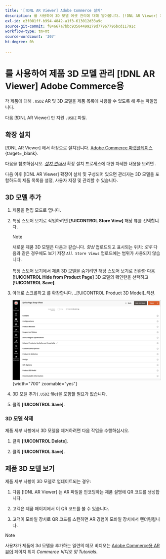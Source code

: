 ```yaml
---
title: '[!DNL AR Viewer] Adobe Commerce 설치'
description: 를 사용하여 3D 모델 에셋 관리에 대해 알아봅니다. [!DNL AR Viewer] 제품 목록 확장명.
exl-id: e3f081ff-b994-4842-a1f3-613012d33a9c
source-git-commit: f84667a7bbc93504499279d77967796bcd11791c
workflow-type: tm+mt
source-wordcount: '307'
ht-degree: 0%

---
```


# 를 사용하여 제품 3D 모델 관리 [!DNL AR Viewer] Adobe Commerce용

각 제품에 대해 `.USDZ` AR 및 3D 모델을 제품 목록에 사용할 수 있도록 해 주는 파일입니다.

다음 [!DNL AR Viewer] 만 지원 `.USDZ` 파일.

## 확장 설치

[!DNL AR Viewer] 에서 확장으로 설치됩니다. [Adobe Commerce 마켓플레이스](https://commercemarketplace.adobe.com/magento-module-arviewer.html){target=_blank}.

다음을 참조하십시오. [_설치 안내서_](https://experienceleague.adobe.com/docs/commerce-operations/installation-guide/tutorials/extensions.html) 확장 설치 프로세스에 대한 자세한 내용을 보려면 .

다음 이후 [!DNL AR Viewer] 확장이 설치 및 구성되어 있으면 관리자는 3D 모델을 포함하도록 제품 목록을 설정, 사용자 지정 및 관리할 수 있습니다.

## 3D 모델 추가

1. 제품을 편집 모드로 엽니다.

1. 특정 스토어 보기로 작업하려면 **[!UICONTROL Store View]** 해당 뷰를 선택합니다.

   >[!NOTE]
   >
   >새로운 제품 3D 모델은 다음과 같습니다. _항상_ 업로드되고 표시되는 위치: _모두_ 다음과 같은 경우에도 보기 저장 `All Store Views` 업로드에는 범위가 사용되지 않습니다. <br/><br/>특정 스토어 보기에서 제품 3D 모델을 숨기려면 해당 스토어 보기로 전환한 다음 **[!UICONTROL Hide from Product Page]** 3D 모델의 확인란을 선택하고 **[!UICONTROL Save]**.

1. 아래로 스크롤하고 를 확장합니다. _[!UICONTROL Product 3D Model]_섹션.

   ![메뉴 팝업](assets/ar-viewer-product-options.png){width="700" zoomable="yes"}

1. 3D 모델 추가(`.USDZ` file)을 포함할 필요가 없습니다.

1. 클릭 **[!UICONTROL Save]**.

### 3D 모델 삭제

제품 세부 사항에서 3D 모델을 제거하려면 다음 작업을 수행하십시오.

1. 클릭 **[!UICONTROL Delete]**.

1. 클릭 **[!UICONTROL Save]**.

## 제품 3D 모델 보기

제품 세부 사항이 3D 모델로 업데이트되는 경우:

1. 다음 [!DNL AR Viewer] 는 AR 파일을 인코딩하는 제품 설명에 QR 코드를 생성합니다.

1. 고객은 제품 페이지에서 이 QR 코드를 볼 수 있습니다.

1. 고객이 모바일 장치로 QR 코드를 스캔하면 AR 경험이 모바일 장치에서 렌더링됩니다.

>[!NOTE]
>
> 사용자가 제품에 3d 모델을 추가하는 일련의 데모 비디오는 [Adobe Commerce용 AR 뷰어](https://experienceleague.adobe.com/docs/commerce-learn/tutorials/catalog/augmented-reality.html) 페이지 위치 _Commerce 비디오 및 Tutorials_.
